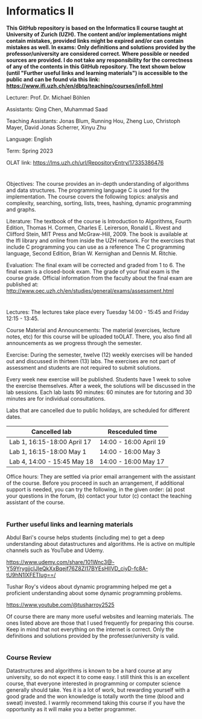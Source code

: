 # Informatics II


**This GitHub repository is based on the Informatics II course taught at University of Zurich (UZH). The content and/or implementations might contain mistakes, provided links might be expired and/or can contain mistakes as well. In exams: Only definitions and solutions provided by the professor/university are considered correct. Where possible or needed sources are provided. I do not take any responsibility for the correctness of any of the contents in this GitHub repository. The text shown below (until "Further useful links and learning materials") is accessible to the public and can be found via this link: https://www.ifi.uzh.ch/en/dbtg/teaching/courses/infoII.html**

Lecturer: Prof. Dr. Michael Böhlen

Assistants: Qing Chen, Muhammad Saad

Teaching Assistants: Jonas Blum, Running Hou, Zheng Luo, Christoph Mayer, David Jonas Scherrer, Xinyu Zhu

Language:	English

Term:	Spring 2023

OLAT link:	https://lms.uzh.ch/url/RepositoryEntry/17335386476

#

Objectives: The course provides an in-depth understanding of algorithms and data structures. The programming language C is used for the implementation. The course covers the following topics: analysis and complexity, searching, sorting, lists, trees, hashing, dynamic programming and graphs.

Literature: The textbook of the course is Introduction to Algorithms, Fourth Edition, Thomas H. Cormen, Charles E. Leirerson, Ronald L. Rivest and Clifford Stein, MIT Press and McGraw-Hill, 2009. The book is available at the IfI library and online from inside the UZH network. For the exercises that include C programming you can use as a reference The C programming language, Second Edition, Brian W. Kernighan and Dennis M. Ritchie.

Evaluation: The final exam will be corrected and graded from 1 to 6. The final exam is a closed-book exam. The grade of your final exam is the course grade. Official information from the faculty about the final exam are published at: http://www.oec.uzh.ch/en/studies/general/exams/assessment.html

#

Lectures: The lectures take place every Tuesday 14:00 - 15:45 and Friday 12:15 - 13:45.

Course Material and Announcements: The material (exercises, lecture notes, etc) for this course will be uploaded toOLAT. There, you also find all announcements as we progress through the semester.

Exercise: During the semester, twelve (12) weekly exercises will be handed out and discussed in thirteen (13) labs. The exercises are not part of assessment and students are not required to submit solutions.

Every week new exercise will be published. Students have 1 week to solve the exercise themselves. After a week, the solutions will be discussed in the lab sessions. Each lab lasts 90 minutes: 60 minutes are for tutoring and 30 minutes are for individual consultations.

Labs that are cancelled due to public holidays, are scheduled for different dates.

|        Cancelled lab         |     Resceduled time     |
| ---------------------------- | ----------------------- |
| Lab 1, 16:15-18:00 April 17  | 14:00 - 16:00 April 19  |
| Lab 1, 16:15-18:00 May 1     | 14:00 - 16:00 May 3     |
| Lab 4, 14:00 - 15:45 May 18  | 14:00 - 16:00 May 17    |


Office hours: They are settled via prior email arrangement with the assistant of the course. Before you proceed in such an arrangement, if additional support is needed, you can try the following, in the given order: (a) post your questions in the forum, (b) contact your tutor (c) contact the teaching assistant of the course.

#

### Further useful links and learning materials

Abdul Bari's course helps students (including me) to get a deep understanding about datastructures and algorithms. He is active on multiple channels such as YouTube and Udemy.

https://www.udemy.com/share/101Wnc3@-Y59YrygjjcIJIeQkXxBqejf76Z8ZI17BYEsHlIVD_ciyD-fc8A-tU9hN1lXFETIug==/

Tushar Roy's videos about dynamic programming helped me get a proficient understanding about some dynamic programming problems.

https://www.youtube.com/@tusharroy2525

Of course there are many more useful websites and learning materials. The ones listed above are those that I used frequently for preparing this course. Keep in mind that not everything on the internet is correct. Only the definitions and solutions provided by the professer/university is valid.

#

### Course Review

Datastructures and algorithms is known to be a hard course at any university, so do not expect it to come easy. I still think this is an excellent course, that everyone interested in programming or computer science generally should take. Yes it is a lot of work, but rewarding yourself with a good grade and the won knowledge is totally worth the time (blood and sweat) invested. I warmly recommend taking this course if you have the opportunity as it will make you a better programmer.

